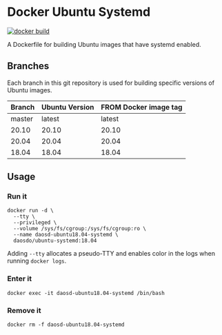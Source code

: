 # Docker Ubuntu Systemd

[![docker build](https://github.com/daos-do/docker-ubuntu-systemd/workflows/docker%20build/badge.svg?branch=18.04)](https://hub.docker.com/repository/docker/daosdo/ubuntu-systemd)

A Dockerfile for building Ubuntu images that have systemd enabled.

## Branches

Each branch in this git repository is used for building specific versions
of Ubuntu images.

|Branch |Ubuntu Version       |FROM Docker image tag|
|-------|---------------------|---------------------|
|master |latest               |latest               |
|20.10  |20.10                |20.10                |
|20.04  |20.04                |20.04                |
|18.04  |18.04                |18.04                |

## Usage

### Run it

```
docker run -d \
  --tty \
  --privileged \
  --volume /sys/fs/cgroup:/sys/fs/cgroup:ro \
  --name daosd-ubuntu18.04-systemd \
  daosdo/ubuntu-systemd:18.04
```

Adding `--tty` allocates a pseudo-TTY and enables color in the logs when
running `docker logs`.

### Enter it

```
docker exec -it daosd-ubuntu18.04-systemd /bin/bash
```

### Remove it

```
docker rm -f daosd-ubuntu18.04-systemd
```

